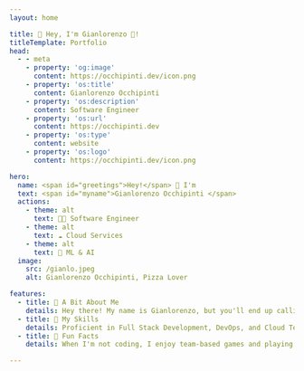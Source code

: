 ```yaml
---
layout: home

title: 👋 Hey, I'm Gianlorenzo 🍕! 
titleTemplate: Portfolio
head:
  - - meta
    - property: 'og:image'
      content: https://occhipinti.dev/icon.png
    - property: 'os:title'
      content: Gianlorenzo Occhipinti
    - property: 'os:description'
      content: Software Engineer
    - property: 'os:url'
      content: https://occhipinti.dev
    - property: 'os:type'
      content: website
    - property: 'os:logo'
      content: https://occhipinti.dev/icon.png

hero:
  name: <span id="greetings">Hey!</span> 👋 I'm
  text: <span id="myname">Gianlorenzo Occhipinti </span>
  actions:
    - theme: alt
      text: 👨‍💻 Software Engineer
    - theme: alt
      text: ☁️ Cloud Services
    - theme: alt
      text: 🧠 ML & AI
  image:
    src: /gianlo.jpeg
    alt: Gianlorenzo Occhipinti, Pizza Lover

features:
  - title: 📖 A Bit About Me
    details: Hey there! My name is Gianlorenzo, but you'll end up calling me Gianlo. I'm a <span id="agePlaceholder">XX</span>-year-old MSc graduate. I am currently working as a Software Engineer at Renuo AG in Zürich 🇨🇭 <br><br> Besides my work, I love working on projects to broaden my vision and serve as the CTO of a startup, driving innovation and technology 🚀🔥
  - title: 🎯 My Skills
    details: Proficient in Full Stack Development, DevOps, and Cloud Technologies, with foundational expertise in Artificial Intelligence and Data Visualization 🤖📊 <br><br> My entrepreneurial skills focus on cost-optimizing 💰 every process and pioneering new solutions. 🚀
  - title: 🍕 Fun Facts
    details: When I'm not coding, I enjoy team-based games and playing chess ♟️. I'm into finance 📈 and love exploring market trends. Food is a big passion, and of course, pizza 🍕 is my favorite!  <br><br> Whether it's new tech, games, or culinary delights, I bring enthusiasm 🤩 to everything I do.

---
```


<style>
:root {
  --vp-home-hero-image-background-image: linear-gradient(
    -45deg, 
    var(--gradient-second-color) 50%, 
    var(--gradient-first-color) 50%
    );
  --vp-home-hero-image-filter: blur(44px);
  --vp-home-hero-image-border-radius: 20px;
  --gradient-first-color: #21d4fd;
  --gradient-second-color: #b721ff;
}

#myname {
  background: linear-gradient(56deg, 
      var(--gradient-first-color) 0%, 
      var(--gradient-second-color) 20%,
      var(--gradient-first-color) 40%, 
      rgba(255,255,255,1) 50%, 
      rgba(255,255,255,1) 100%
    );
  -webkit-background-clip: text;
  background-clip: text;
  -webkit-text-fill-color: transparent;
  animation: slideIn 1s ease-in-out;
  background-size: 400%, 100%;
  background-position: 0;
  animation-fill-mode: forwards; 
}

@media (min-width: 640px) {
  :root {
    --vp-home-hero-image-filter: blur(56px);
  }
}

@media (min-width: 960px) {
  :root {
    --vp-home-hero-image-filter: blur(68px);
  }
}

.VPImage {
    -webkit-animation: droplet 8s ease-in-out infinite;
    animation: droplet 8s ease-in-out infinite;
    border: 3px solid var(--vp-home-hero-name-color);
}

@keyframes droplet {
    0% {
      border-radius: 50% 50% 50% 50% / 50% 50% 50% 50%; 
    }
    25% {
      border-radius: 45% 55% 55% 45% / 55% 60% 40% 45%; 
    }
    50% {
      border-radius: 40% 60% 60% 40% / 40% 60% 60% 40%; 
    }
    75% {
      border-radius: 45% 55% 55% 45% / 55% 45% 55% 45%; 
    }
    100% {
      border-radius: 50% 50% 50% 50% / 50% 50% 50% 50%; 
    }
}

@keyframes slideIn {
  0% {
    background-position: 100%;
  }
  100% {
    background-position: 20%;
  }
}

@keyframes fadeIn {
  0% {
    opacity: 0;
  }
  100% {
    opacity: 1;
  }
}

.item, .action, .vp-doc {
  /*opacity: 0;*/
  /* animation: fadeIn 1s ease-in-out; */
  animation-delay: 1s;
  animation-fill-mode: forwards; 
}

  #greetings {
    white-space: nowrap;
    overflow: hidden;
  }
</style>

<script setup>
  import { onMounted } from 'vue'

  const names = ["Hey!", "Ciao!", "Grüezi!", "Hallo!", "Hola!", "Salut!", "Hej!"];
  let currentIndex = 0;
  let charIndex = 0;
  let deleting = false;

  const typeSpeed = 100; 
  const deleteSpeed = 50;
  const delayBetween = 5000;

  function typeWriter() {
    const currentName = names[currentIndex];
    const heroNameElement = document.getElementById('greetings');

    if (!heroNameElement) {
      return;
    }

    if (deleting) {
      heroNameElement.textContent = currentName.substring(0, charIndex - 1);
      charIndex--;
      if (charIndex === 0) {
        deleting = false;
        currentIndex = (currentIndex + 1) % names.length;
        setTimeout(typeWriter, 500);
      } else {
        setTimeout(typeWriter, deleteSpeed);
      }
    } else {
      heroNameElement.textContent = currentName.substring(0, charIndex + 1);
      charIndex++;
      if (charIndex === currentName.length) {
        deleting = true;
        setTimeout(typeWriter, delayBetween);
      } else {
        setTimeout(typeWriter, typeSpeed);
      }
    }
  }

  function setAge() {
    // Yes, I am a very lazy person, but that is also my virtue

    const BDAY = "1998-10-14";
    const diff = new Date(new Date() - new Date(BDAY))
    const age = diff.getUTCFullYear() - 1970;
    agePlaceholder.textContent = age;
  }

  function shouldRunAnimation() {
    return !localStorage.getItem('hasVisited');
  }

  function setVisitedFlag() {
    localStorage.setItem('hasVisited', 'true');
  }

  function applyInitialAnimations() {
    document.querySelectorAll('.item, .action, .vp-doc').forEach(element => {
      element.style.opacity = '0';
      element.style.animation = 'fadeIn 1s ease-in-out';
      element.style.animationDelay = '1s';
      element.style.animationFillMode = 'forwards';
    });
  }


onMounted(() => {
  if (shouldRunAnimation()) {
     setVisitedFlag();
     applyInitialAnimations();
  }

  typeWriter();
  setAge();
});

</script>

<!--@include: ./parts/experience.md-->
<!--@include: ./parts/highlighted_projects.md-->
<!--@include: ./parts/education.md-->


